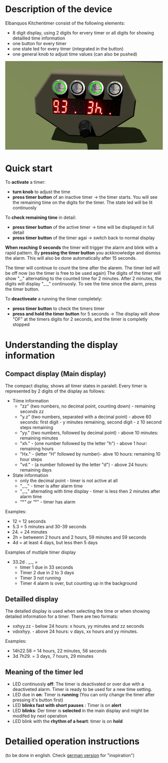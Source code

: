 # Description of the device
Elbanquos Kitchentimer consist of the following elements:
* 8 digit display, using 2 digits for ervery timer or all digits for showing detailled time information
* one button for every timer
* one state led for every timer (integrated in the button)
* one general knob to adjust time values (can also be pushed)

![vision_1](vision_1.jpg "Concept")

# Quick start
To **activate** a timer:
* **turn knob** to adjust the time
* **press timer button** of an inactive timer ->  the timer starts. You will see the remaining time on the digits for the timer. The state led will be lit continuosly

To **check remaining time** in detail:
* **press timer button** of the active timer -> time will be displayed in full detail
* **press timer button** of the timer agai -> switch back to normal display

**When reaching 0 seconds** the timer will trigger the alarm and blink with a rapid pattern.
By **pressing the timer button** you ackknowledge and dismiss the alarm. This will also be done automatically after 15 seconds. 

The timer will continue to count the time after the alarem. The timer led will be off now (so the timer is free to be used again) The digits of the timer will show "\_.\" alternatiing to the counted time for 2 minutes. After 2 minutes, the digits will display "\_.\_" continuosly. To see the time since the alarm, press the timer button.

To **deactiveate** a running the timer completely: 
* **press timer button** to check the timers timer
* **press and hold the timer button** for 5 seconds -> The display will show "OF" at the timers digits for 2 seconds, and the timer is completly stopped


# Understanding the display information
## Compact display (Main display)
The compact display, shows all timer states in paralell. Every timer is represented by 2 digits of the display as follows:
* Tiime information
    * "zz" (two numbers, no decimal point, counting down) - remaining seconds zz  
    * "y.z" (two numbers, separated with a decimal point) - above 60 seconds: first digit - y minutes remaining, second digit - z 10 second steps remaining
    * "yy." (two numbers, followed by decimal point) - above 10 minutes: remaining minutes
    * "xh." - (one number followed by the letter "h") - above 1 hour: remaining hours
    * "Hx." - (letter "H" followed by number)- abve 10 hours: remaining 10 hour steps
    * "vd." - (a number followed by the letter "d") - above 24 hours: remaining days 
* State information
    * only the decimal point - timer is not active at all
    * "\_.\_" - timer is after alarm time
    * "\_.\_" alternating with time display - timer is less then 2 minutes after alarm time
    * "°_" or "_°" - timer has alarm

Examples:
* 12 = 12 seconds 
* 5.3 = 5 minutes and 30-39 seconds
* 24. = 24 minutes
* 2h  = betweenn 2 hours and 2 hours, 59 minutes and 59 seconds
* 4d  = at least 4 days, but less then 5 days

Examples of mutliple timer display
* 33.2d . \_.\_   = 
    * timer 1 due in 33 seconds
    * Timer 2 due in  2 to 3 days
    * Timer 3 not running
    * Timer 4 alarm is over, but counting up in the background
 
## Detailled display
The detalled display is used when selecting the time or when showing detailed information for a timer. 
There are two formats:

* xxhyy.zz - below 24 hours: x hours, yy minutes and zz seconds
* vdxxhyy. - above 24 hours: v days, xx hours and yy minutes.

Examples:
* 14h22.58 = 14 hours, 22 minutes, 58 seconds 
* 3d 7h29. = 3 days, 7 hours, 29 minutes

## Meaning of the timer led
* LED continuosly **off**: The timer is deactivated or over due with a deactiveted alarm. Timer is ready to be used for a new time setting. 
* LED due in  **on**: Timer is **running** (You can only change the timer after pressing it's button first)
* LED **blinks fast with short pauses** : Timer is on **alert**
* LED **blinks**: Der timer is **selected** in the main display and might be modifed by next operation
* LED blink with the **rhythm of a heart**: timer is on **hold**

# Detailied operation instructions
(to be done in english. Check [german version](https://mattywausb.github.io/ElBanquos_kitchentimer/docs/manual-de.html) for "inspiration")
